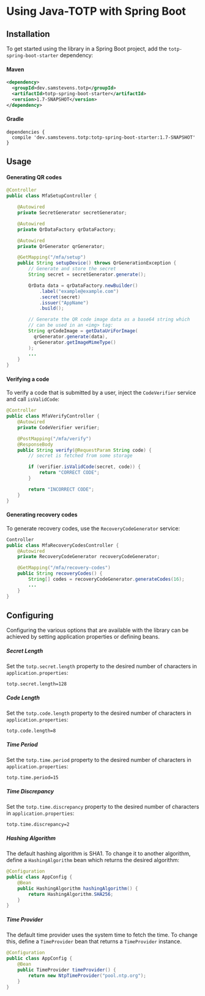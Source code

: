 # Using Java-TOTP with Spring Boot



## Installation

To get started using the library in a Spring Boot project, add the `totp-spring-boot-starter` dependency:

#### Maven

```xml
<dependency>
  <groupId>dev.samstevens.totp</groupId>
  <artifactId>totp-spring-boot-starter</artifactId>
  <version>1.7-SNAPSHOT</version>
</dependency>
```

#### Gradle

```
dependencies {
  compile 'dev.samstevens.totp:totp-spring-boot-starter:1.7-SNAPSHOT'
}
```



## Usage

#### Generating QR codes

```java
@Controller
public class MfaSetupController {

    @Autowired
    private SecretGenerator secretGenerator;

    @Autowired
    private QrDataFactory qrDataFactory;

    @Autowired
    private QrGenerator qrGenerator;

    @GetMapping("/mfa/setup")
    public String setupDevice() throws QrGenerationException {
        // Generate and store the secret
        String secret = secretGenerator.generate();

        QrData data = qrDataFactory.newBuilder()
            .label("example@example.com")
            .secret(secret)
            .issuer("AppName")
            .build();

        // Generate the QR code image data as a base64 string which
        // can be used in an <img> tag:
        String qrCodeImage = getDataUriForImage(
          qrGenerator.generate(data), 
          qrGenerator.getImageMimeType()
        );
        ...
    }
}
```



#### Verifying a code

To verify a code that is submitted by a user, inject the `CodeVerifier` service and call `isValidCode`:


```java
@Controller
public class MfaVerifyController {
    @Autowired
    private CodeVerifier verifier;

    @PostMapping("/mfa/verify")
    @ResponseBody
    public String verify(@RequestParam String code) {
        // secret is fetched from some storage

        if (verifier.isValidCode(secret, code)) {
            return "CORRECT CODE";
        }

        return "INCORRECT CODE";
    }
}
```



#### Generating recovery codes

To generate recovery codes, use the `RecoveryCodeGenerator` service:

```java
Controller
public class MfaRecoveryCodesController {
    @Autowired
    private RecoveryCodeGenerator recoveryCodeGenerator;

    @GetMapping("/mfa/recovery-codes")
    public String recoveryCodes() {
        String[] codes = recoveryCodeGenerator.generateCodes(16);
        ...
    }
}
```






## Configuring

Configuring the various options that are available with the library can be achieved by setting application properties or defining beans.



##### Secret Length

Set the `totp.secret.length` property to the desired number of characters in `application.properties`:

```
totp.secret.length=128
```



##### Code Length

Set the `totp.code.length` property to the desired number of characters in `application.properties`:

```
totp.code.length=8
```



##### Time Period

Set the `totp.time.period` property to the desired number of characters in `application.properties`:

```
totp.time.period=15
```



##### Time Discrepancy

Set the `totp.time.discrepancy` property to the desired number of characters in `application.properties`:

```
totp.time.discrepancy=2
```



##### Hashing Algorithm

The default hashing algorithm is SHA1. To change it to another algorithm, define a `HashingAlgorithm` bean which returns the desired algorithm:

```java
@Configuration
public class AppConfig {
    @Bean
    public HashingAlgorithm hashingAlgorithm() {
        return HashingAlgorithm.SHA256;
    }
}
```



##### Time Provider

The default time provider uses the system time to fetch the time. To change this, define a `TimeProvider` bean that returns a `TimeProvider` instance.

```java
@Configuration
public class AppConfig {
    @Bean
    public TimeProvider timeProvider() {
        return new NtpTimeProvider("pool.ntp.org");
    }
}
```
